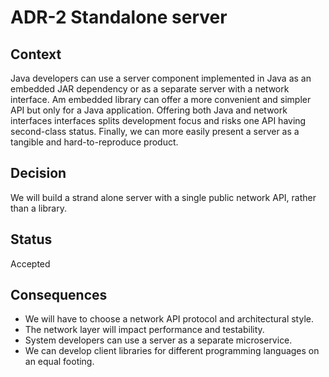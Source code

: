 # ADR-2 Standalone server

## Context

Java developers can use a server component implemented in Java as an embedded JAR dependency or as a separate server with a network interface.
Am embedded library can offer a more convenient and simpler API but only for a Java application.
Offering both Java and network interfaces interfaces splits development focus and risks one API having second-class status.
Finally, we can more easily present a server as a tangible and hard-to-reproduce product.

## Decision

We will build a strand alone server with a single public network API, rather than a library.

## Status

Accepted

## Consequences

* We will have to choose a network API protocol and architectural style.
* The network layer will impact performance and testability.
* System developers can use a server as a separate microservice.
* We can develop client libraries for different programming languages on an equal footing.
